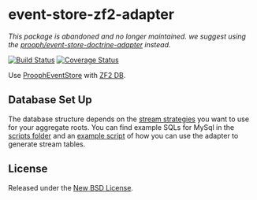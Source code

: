 event-store-zf2-adapter
=======================

*This package is abandoned and no longer maintained. we suggest using the [prooph/event-store-doctrine-adapter](https://github.com/prooph/event-store-doctrine-adapter) instead.*

[![Build Status](https://travis-ci.org/prooph/event-store-zf2-adapter.svg?branch=master)](https://travis-ci.org/prooph/event-store-zf2-adapter)
[![Coverage Status](https://coveralls.io/repos/prooph/event-store-zf2-adapter/badge.png)](https://coveralls.io/r/prooph/event-store-zf2-adapter)

Use [ProophEventStore](https://github.com/prooph/event-store) with [ZF2 DB](https://github.com/zendframework/zf2/tree/master/library/Zend/Db).

Database Set Up
---------------

The database structure depends on the [stream strategies](https://github.com/prooph/event-store#streamstrategies) you want to use for your aggregate roots.
You can find example SQLs for MySql in the [scripts folder](https://github.com/prooph/event-store-zf2-adapter/blob/master/scripts/)
and an [example script](https://github.com/prooph/event-store-zf2-adapter/blob/master/examples/create-schema.php) of how you can use the adapter to generate stream tables.



License
-------

Released under the [New BSD License](https://github.com/prooph/event-store-zf2-adapter/blob/master/LICENSE).
